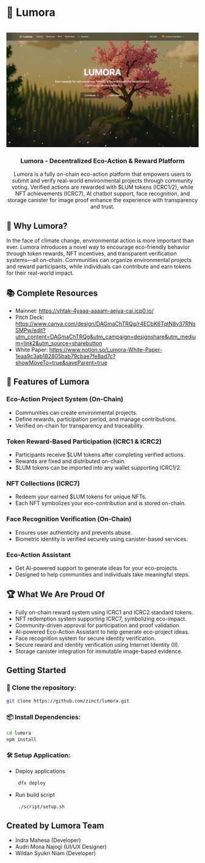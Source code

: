# 🌱 Lumora

<br />
<div align="center">
  <a href="https://github.com/zinct/lumora">
    <img src="assets/landing.png" alt="Logo">
  </a>
  <h3 align="center">Lumora - Decentralized Eco-Action & Reward Platform</h3>
  <p align="center">
     Lumora is a fully on-chain eco-action platform that empowers users to submit and verify real-world environmental projects through community voting. Verified actions are rewarded with $LUM tokens (ICRC1/2), while NFT achievements (ICRC7), AI chatbot support, face recognition, and storage canister for image proof enhance the experience with transparency and trust.
  </p>
</div>

## 📌 Why Lumora?

In the face of climate change, environmental action is more important than ever. Lumora introduces a novel way to encourage eco-friendly behavior through token rewards, NFT incentives, and transparent verification systems—all on-chain. Communities can organize environmental projects and reward participants, while individuals can contribute and earn tokens for their real-world impact.

## 📚 Complete Resources

- Mainnet: https://vhtak-4yaaa-aaaam-aejya-cai.icp0.io/
- Pitch Deck: https://www.canva.com/design/DAGmaChTRQg/r4ECbK6TqtN8v37RNsSMPw/edit?utm_content=DAGmaChTRQg&utm_campaign=designshare&utm_medium=link2&utm_source=sharebutton
- White Paper: https://www.notion.so/Lumora-White-Paper-1eaa9c3ab182805bab79cbae7fe8ad7c?showMoveTo=true&saveParent=true

## 🌟 Features of Lumora

### Eco-Action Project System (On-Chain)

- Communities can create environmental projects.
- Define rewards, participation period, and manage contributions.
- Verified on-chain for transparency and traceability.

### Token Reward-Based Participation (ICRC1 & ICRC2)

- Participants receive $LUM tokens after completing verified actions.
- Rewards are fixed and distributed on-chain.
- $LUM tokens can be imported into any wallet supporting ICRC1/2.

### NFT Collections (ICRC7)

- Redeem your earned $LUM tokens for unique NFTs.
- Each NFT symbolizes your eco-contribution and is stored on-chain.

### Face Recognition Verification (On-Chain)

- Ensures user authenticity and prevents abuse.
- Biometric identity is verified securely using canister-based services.

### Eco-Action Assistant

- Get AI-powered support to generate ideas for your eco-projects.
- Designed to help communities and individuals take meaningful steps.

## 🏆 What We Are Proud Of

- Fully on-chain reward system using ICRC1 and ICRC2 standard tokens.
- NFT redemption system supporting ICRC7, symbolizing eco-impact.
- Community-driven approval for participation and proof validation.
- AI-powered Eco-Action Assistant to help generate eco-project ideas.
- Face recognition system for secure identity verification.
- Secure reward and identity verification using Internet Identity (II).
- Storage canister integration for immutable image-based evidence.

## Getting Started

### 🔧 Clone the repository:

```sh
git clone https://github.com/zinct/lumora.git
```

### 📦 Install Dependencies:

```sh
cd lumora
npm install
```

### 🛠 Setup Application:

- Deploy applications

  ```sh
   dfx deploy
  ```

- Run build script

  ```sh
   ./script/setup.sh
  ```

## Created by Lumora Team

- Indra Mahesa (Developer)
- Audri Mona Najogi (UI/UX Designer)
- Wildan Syukri Niam (Developer)
